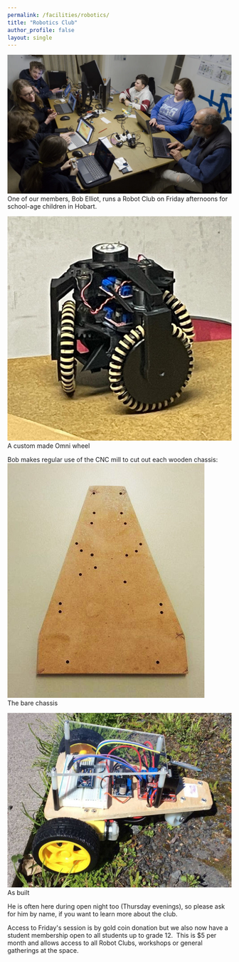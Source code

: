 ```yaml
---
permalink: /facilities/robotics/
title: "Robotics Club"
author_profile: false
layout: single
---
```


![The group in action](/assets/images/pages/robotics/Robotics-group-P7273194.webp)
One of our members, Bob Elliot, runs a Robot Club on Friday afternoons
for school-age children in Hobart.

![Omni Wheel](/assets/images/pages/robotics/Omni-wheel.jpg)  
A custom made Omni wheel 

Bob makes regular use of the CNC mill to cut out each wooden chassis:  
![Bare chassis](/assets/images/pages/robotics/Robot-chassis.jpg)  
The bare chassis

![Built](/assets/images/pages/robotics/Robot-on-chassis.jpg)  
As built

He is often here during open night too (Thursday evenings), so please
ask for him by name, if you want to learn more about the club.

Access to Friday's session is by gold coin donation but we also now
have a student membership open to all students up to grade 12.  This is
$5 per month and allows access to all Robot Clubs, workshops or general
gatherings at the space.
